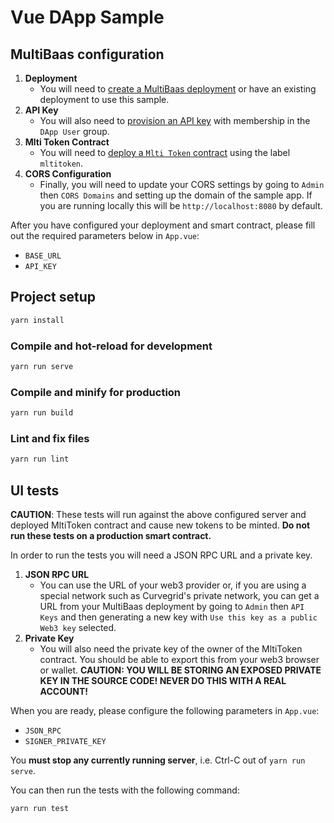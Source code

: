 # Vue DApp Sample

## MultiBaas configuration

1. **Deployment**
    - You will need to [create a MultiBaas deployment](https://www.curvegrid.com/docs/3-0-getting-started-creating-a-multibaas-deployment/) or have an existing deployment to use this sample.
2. **API Key**
    - You will also need to [provision an API key](https://www.curvegrid.com/docs/5-1-generate-api-keys/) with membership in the `DApp User` group.
3. **Mlti Token Contract**
    - You will need to [deploy a `Mlti Token` contract](https://www.curvegrid.com/docs/4-3-deploy-a-smart-contract/) using the label `mltitoken`.
4. **CORS Configuration**
    - Finally, you will need to update your CORS settings by going to `Admin` then `CORS Domains` and setting up the domain of the sample app. If you are running locally this will be `http://localhost:8080` by default.

After you have configured your deployment and smart contract, please fill out the required parameters below in `App.vue`:

- `BASE_URL`
- `API_KEY`

## Project setup

```sh
yarn install
```

### Compile and hot-reload for development

```sh
yarn run serve
```

### Compile and minify for production

```sh
yarn run build
```

### Lint and fix files

```sh
yarn run lint
```

## UI tests

**CAUTION**: These tests will run against the above configured server and deployed MltiToken contract and cause new tokens to be minted. **Do not run these tests on a production smart contract.**

In order to run the tests you will need a JSON RPC URL and a private key.

1. **JSON RPC URL**
    - You can use the URL of your web3 provider or, if you are using a special network such as Curvegrid's private network, you can get a URL from your MultiBaas deployment by going to `Admin` then `API Keys` and then generating a new key with `Use this key as a public Web3 key` selected.
2. **Private Key**
    - You will also need the private key of the owner of the MltiToken contract. You should be able to export this from your web3 browser or wallet. **CAUTION: YOU WILL BE STORING AN EXPOSED PRIVATE KEY IN THE SOURCE CODE! NEVER DO THIS WITH A REAL ACCOUNT!**

When you are ready, please configure the following parameters in `App.vue`:

- `JSON_RPC`
- `SIGNER_PRIVATE_KEY`

You **must stop any currently running server**, i.e. Ctrl-C out of `yarn run serve`.

You can then run the tests with the following command:

```sh
yarn run test
```